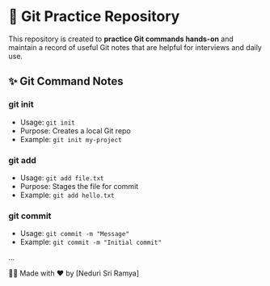 # 🚀 Git Practice Repository

This repository is created to **practice Git commands hands-on** and maintain a record of useful Git notes that are helpful for interviews and daily use.
## ✨ Git Command Notes

###  git init
- Usage: `git init`
- Purpose: Creates a local Git repo
- Example: `git init my-project`

### git add
- Usage: `git add file.txt`
- Purpose: Stages the file for commit
- Example: `git add hello.txt`

###  git commit
- Usage: `git commit -m "Message"`
- Example: `git commit -m "Initial commit"`


...

👩‍💻 Made with ❤️ by [Neduri Sri Ramya]
